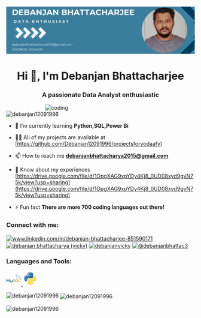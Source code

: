 ![logo](https://github.com/Debanjan12091996/Debanjan12091996/blob/main/1700554575089.jpg)
<h1 align="center">Hi 👋, I'm Debanjan Bhattacharjee</h1>
<h3 align="center">A passionate Data Analyst enthusiastic</h3>
<img align="right"alt="coding"width="400"src="https://media1.giphy.com/media/bGgsc5mWoryfgKBx1u/200w.gif?cid=6c09b952mi8grmtpn01yeolgq362lpk1hav95mo6cx7jzbqb&ep=v1_gifs_search&rid=200w.gif&ct=g">

<p align="left"> <img src="https://komarev.com/ghpvc/?username=debanjan12091996&label=Profile%20views&color=0e75b6&style=flat" alt="debanjan12091996" /> </p>

- 🌱 I’m currently learning **Python,SQL,Power Bi**

- 👨‍💻 All of my projects are available at [https://github.com/Debanjan12091996/projectsforyodaafy)

- 📫 How to reach me **debanjanbhattacharya2015@gmail.com**

- 📄 Know about my experiences [https://drive.google.com/file/d/1OpgXAG9xpYDy4Kj8_0UD08xyd9gvN75k/view?usp=sharing](https://drive.google.com/file/d/1OpgXAG9xpYDy4Kj8_0UD08xyd9gvN75k/view?usp=sharing)

- ⚡ Fun fact **There are more 700 coding languages out there!**

<h3 align="left">Connect with me:</h3>
<p align="left">
<a href="https://linkedin.com/in/www.linkedin.com/in/debanjan-bhattacharjee-851590171" target="blank"><img align="center" src="https://raw.githubusercontent.com/rahuldkjain/github-profile-readme-generator/master/src/images/icons/Social/linked-in-alt.svg" alt="www.linkedin.com/in/debanjan-bhattacharjee-851590171" height="30" width="40" /></a>
<a href="https://fb.com/debanjan bhattacharya (vicky)" target="blank"><img align="center" src="https://raw.githubusercontent.com/rahuldkjain/github-profile-readme-generator/master/src/images/icons/Social/facebook.svg" alt="debanjan bhattacharya (vicky)" height="30" width="40" /></a>
<a href="https://instagram.com/debanjanvicky" target="blank"><img align="center" src="https://raw.githubusercontent.com/rahuldkjain/github-profile-readme-generator/master/src/images/icons/Social/instagram.svg" alt="debanjanvicky" height="30" width="40" /></a>
<a href="https://www.hackerrank.com/@debanjanbhattac3" target="blank"><img align="center" src="https://raw.githubusercontent.com/rahuldkjain/github-profile-readme-generator/master/src/images/icons/Social/hackerrank.svg" alt="@debanjanbhattac3" height="30" width="40" /></a>
</p>

<h3 align="left">Languages and Tools:</h3>
<p align="left"> <a href="https://www.mysql.com/" target="_blank" rel="noreferrer"> <img src="https://raw.githubusercontent.com/devicons/devicon/master/icons/mysql/mysql-original-wordmark.svg" alt="mysql" width="40" height="40"/> </a> <a href="https://www.python.org" target="_blank" rel="noreferrer"> <img src="https://raw.githubusercontent.com/devicons/devicon/master/icons/python/python-original.svg" alt="python" width="40" height="40"/> </a> </p>

<p><img align="left" src="https://github-readme-stats.vercel.app/api/top-langs?username=debanjan12091996&show_icons=true&locale=en&layout=compact" alt="debanjan12091996" /></p>

<p>&nbsp;<img align="center" src="https://github-readme-stats.vercel.app/api?username=debanjan12091996&show_icons=true&locale=en" alt="debanjan12091996" /></p>

<p><img align="center" src="https://github-readme-streak-stats.herokuapp.com/?user=debanjan12091996&" alt="debanjan12091996" /></p>
